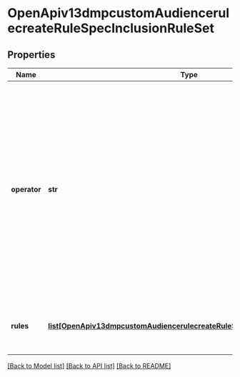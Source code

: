# OpenApiv13dmpcustomAudiencerulecreateRuleSpecInclusionRuleSet

## Properties
Name | Type | Description | Notes
------------ | ------------- | ------------- | -------------
**operator** | **str** | Operator between the inclusion rules within the inclusion rule set. Enum value: OR. If you provide more than one inclusion rule, the inclusion rules will be combined using OR logic to broaden the audience. | [required] 
**rules** | [**list[OpenApiv13dmpcustomAudiencerulecreateRuleSpecInclusionRuleSetRules]**](OpenApiv13dmpcustomAudiencerulecreateRuleSpecInclusionRuleSetRules.md) | A list of inclusion rules within the inclusion rule set. | [required] 

[[Back to Model list]](../README.md#documentation-for-models) [[Back to API list]](../README.md#documentation-for-api-endpoints) [[Back to README]](../README.md)

